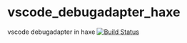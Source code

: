 # vscode_debugadapter_haxe
vscode debugadapter in haxe
[![Build Status](https://travis-ci.org/nulld/vscode_debugadapter_haxe.svg?branch=master)](https://travis-ci.org/nulld/vscode_debugadapter_haxe)
